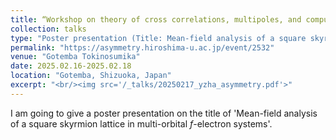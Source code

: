 ```yaml
---
title: “Workshop on theory of cross correlations, multipoles, and computational material design”
collection: talks
type: "Poster presentation (Title: Mean-field analysis of a square skyrmion lattice in multi-orbital $f$-electron systems)"
permalink: "https://asymmetry.hiroshima-u.ac.jp/event/2532"
venue: "Gotemba Tokinosumika"
date: 2025.02.16-2025.02.18
location: "Gotemba, Shizuoka, Japan"
excerpt: "<br/><img src='/_talks/20250217_yzha_asymmetry.pdf'>"
---
```


I am going to give a poster presentation on the title of 'Mean-field analysis of a square skyrmion lattice in multi-orbital $f$-electron systems'.
